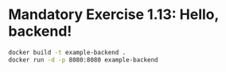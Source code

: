 # Mandatory Exercise 1.13: Hello, backend!

```bash
docker build -t example-backend .
docker run -d -p 8080:8080 example-backend
```